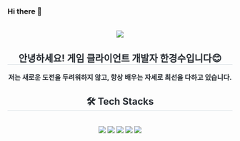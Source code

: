 ### Hi there 👋

<!--
**rudtn432/rudtn432** is a ✨ _special_ ✨ repository because its `README.md` (this file) appears on your GitHub profile.

Here are some ideas to get you started:

- 🔭 I’m currently working on ...
- 🌱 I’m currently learning ...
- 👯 I’m looking to collaborate on ...
- 🤔 I’m looking for help with ...
- 💬 Ask me about ...
- 📫 How to reach me: ...
- 😄 Pronouns: ...
- ⚡ Fun fact: ...
-->
<!DOCTYPE html>
<html lang="ko">

<head>
  <meta charset="utf-8" />
  <meta name="viewport" content="width=device-width, initial-scale=1" />
  <title>Github-Profile-readme-Editor</title>
</head>

<body>
 <div align= "center">
    <img src="https://capsule-render.vercel.app/api?type=waving&color=gradient&height=180&text=GyeongSu%20Han&animation=&fontColor=000000&fontSize=70" />
    </div>
    <div align= "center"> 
    <h2 style="border-bottom: 1px solid #d8dee4; color: #282d33;"> 안녕하세요! 게임 클라이언트 개발자 한경수입니다😊 </h2>  
    <div style="font-weight: 700; font-size: 15px; text-align: center; color: #282d33;"> 저는 새로운 도전을 두려워하지 않고, 항상 배우는 자세로 최선을 다하고 있습니다. </div> 
    </div>
    <div align= "center">
    <h2 style="border-bottom: 1px solid #d8dee4; color: #282d33;"> 🛠️ Tech Stacks </h2> <br> 
    <div style="margin: 0 auto; text-align: center;" align= "center"> <img src="https://img.shields.io/badge/C-A8B9CC?style=flat&logo=C&logoColor=white">
          <img src="https://img.shields.io/badge/C#-512BD4?style=flat&logo=C%2B%2B&logoColor=white">
          <img src="https://img.shields.io/badge/C++-00599C?style=flat&logo=C%2B%2B&logoColor=white">
          <img src="https://img.shields.io/badge/Unity-FFFFFF?style=flat&logo=C%2B%2B&logoColor=white">
          <img src="https://img.shields.io/badge/unrealengine-0E1128?style=flat&logo=C%2B%2B&logoColor=white">
          </div>
    </div>
    
  
</body>


</html>
